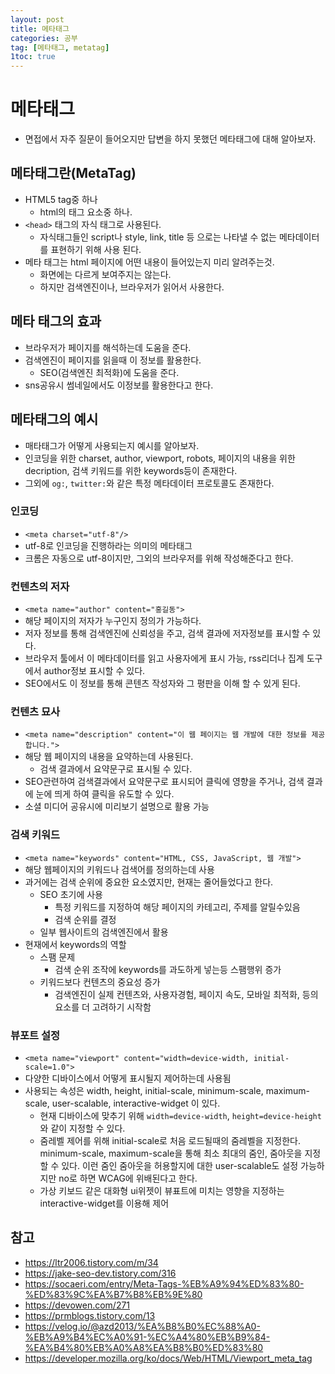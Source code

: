 ```yaml
---
layout: post
title: 메타태그
categories: 공부
tag: [메타태그, metatag]
1toc: true
---
```



# 메타태그

- 면접에서 자주 질문이 들어오지만 답변을 하지 못했던 메타태그에 대해 알아보자.

## 메타태그란(MetaTag)

- HTML5 tag중 하나
    - html의 태그 요소중 하나.
- `<head>` 태그의 자식 태그로 사용된다.
    - 자식태그들인 script나 style, link, title 등 으로는 나타낼 수 없는 메타데이터를 표현하기 위해 사용 된다.
- 메타 태그는 html 페이지에 어떤 내용이 들어있는지 미리 알려주는것.
    - 화면에는 다르게 보여주지는 않는다.
    - 하지만 검색엔진이나, 브라우저가 읽어서 사용한다.

## 메타 태그의 효과

- 브라우저가 페이지를 해석하는데 도움을 준다.
- 검색엔진이 페이지를 읽을때 이 정보를 활용한다.
    - SEO(검색엔진 최적화)에 도움을 준다.
- sns공유시 썸네일에서도 이정보를 활용한다고 한다.

## 메타태그의 예시

- 매타태그가 어떻게 사용되는지 예시를 알아보자.
- 인코딩을 위한 charset, author, viewport, robots, 페이지의 내용을 위한 decription, 검색 키워드를 위한 keywords등이 존재한다.
- 그외에 `og:`, `twitter:`와 같은 특정 메타데이터 프로토콜도 존재한다.

### 인코딩

- `<meta charset="utf-8"/>`
- utf-8로 인코딩을 진행하라는 의미의 메타태그
- 크롬은 자동으로 utf-8이지만, 그외의 브라우저를 위해 작성해준다고 한다.

### 컨텐츠의 저자

- `<meta name="author" content="홍길동">`
- 해당 페이지의 저자가 누구인지 정의가 가능하다.
- 저자 정보를 통해 검색엔진에 신뢰성을 주고, 검색 결과에 저자정보를 표시할 수 있다.
- 브라우저 툴에서 이 메타데이터를 읽고 사용자에게 표시 가능, rss리더나 집계 도구에서 author정보 표시할 수 있다.
- SEO에서도 이 정보를 통해 콘텐츠 작성자와 그 평판을 이해 할 수 있게 된다.

### 컨텐츠 묘사
- `<meta name="description" content="이 웹 페이지는 웹 개발에 대한 정보를 제공합니다.">`
- 해당 웹 페이지의 내용을 요약하는데 사용된다.
    - 검색 결과에서 요약문구로 표시될 수 있다.
- SEO관련하여 검색결과에서 요약문구로 표시되어 클릭에 영향을 주거나, 검색 결과에 눈에 띄게 하여 클릭을 유도할 수 있다.
- 소셜 미디어 공유시에 미리보기 설명으로 활용 가능


### 검색 키워드

- `<meta name="keywords" content="HTML, CSS, JavaScript, 웹 개발">`
- 해당 웹페이지의 키워드나 검색어를 정의하는데 사용
- 과거에는 검색 순위에 중요한 요소였지만, 현재는 줄어들었다고 한다.
    - SEO 초기에 사용
        - 특정 키워드를 지정하여 해당 페이지의 카테고리, 주제를 알릴수있음
        - 검색 순위를 결정
    - 일부 웹사이트의 검색엔진에서 활용
- 현재에서 keywords의 역할
    - 스팸 문제
        - 검색 순위 조작에 keywords를 과도하게 넣는등 스팸행위 증가
    - 키워드보다 컨텐츠의 중요성 증가
        - 검색엔진이 실제 컨텐츠와, 사용자경험, 페이지 속도, 모바일 최적화, 등의 요소를 더 고려하기 시작함

### 뷰포트 설정

- `<meta name="viewport" content="width=device-width, initial-scale=1.0">`
- 다양한 디바이스에서 어떻게 표시될지 제어하는데 사용됨
- 사용되는 속성은 width, height, initial-scale, minimum-scale, maximum-scale, user-scalable, interactive-widget
이 있다.
    - 현재 디바이스에 맞추기 위해 `width=device-width`, `height=device-height`와 같이 지정할 수 있다.
    - 줌레벨 제어를 위해 initial-scale로 처음 로드될때의 줌레벨을 지정한다. minimum-scale, maximum-scale을 통해 최소 최대의 줌인, 줌아웃을 지정할 수 있다. 이런 줌인 줌아웃을 허용할지에 대한 user-scalable도 설정 가능하지만 no로 하면 WCAG에 위배된다고 한다.
    - 가상 키보드 같은 대화형 ui위젯이 뷰표트에 미치는 영향을 지정하는 interactive-widget를 이용해 제어


## 참고

- https://ltr2006.tistory.com/m/34
- https://jake-seo-dev.tistory.com/316
- https://socaeri.com/entry/Meta-Tags-%EB%A9%94%ED%83%80-%ED%83%9C%EA%B7%B8%EB%9E%80
- https://devowen.com/271
- https://prmblogs.tistory.com/13
- https://velog.io/@azd2013/%EA%B8%B0%EC%88%A0-%EB%A9%B4%EC%A0%91-%EC%A4%80%EB%B9%84-%EA%B4%80%EB%A0%A8%EA%B8%B0%ED%83%80
- https://developer.mozilla.org/ko/docs/Web/HTML/Viewport_meta_tag